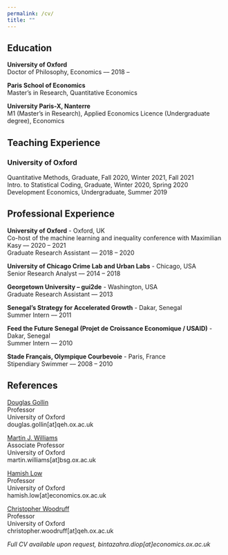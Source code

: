 ```yaml
---
permalink: /cv/
title: ""
---
```


## Education
**University of Oxford**  
Doctor of Philosophy, Economics –– 2018 –  

**Paris School of Economics**  
Master’s in Research, Quantitative Economics

**University Paris-X, Nanterre**  
M1 (Master’s in Research), Applied Economics 
Licence (Undergraduate degree), Economics

## Teaching Experience  
 
### University of Oxford 
Quantitative Methods, Graduate, Fall 2020, Winter 2021, Fall 2021  
Intro. to Statistical Coding, Graduate, Winter 2020, Spring 2020  
Development Economics, Undergraduate, Summer 2019
 
## Professional Experience  
 
 **University of Oxford** - Oxford, UK  
 Co-host of the machine learning and inequality conference with Maximilian Kasy –– 2020 – 2021  
 Graduate Research Assistant –– 2018 – 2020 
 
 **University of Chicago Crime Lab and Urban Labs** - Chicago, USA  
 Senior Research Analyst –– 2014 – 2018  
 
 **Georgetown University – gui2de** - Washington, USA  
 Graduate Research Assistant –– 2013  
 
 **Senegal’s Strategy for Accelerated Growth** - Dakar, Senegal  
 Summer Intern –– 2011  
 
 **Feed the Future Senegal (Projet de Croissance Economique / USAID)** - Dakar, Senegal  
 Summer Intern –– 2010  
 
 **Stade Français, Olympique Courbevoie** - Paris, France  
Stipendiary Swimmer –– 2008 – 2010  


## References

[Douglas Gollin](https://sites.google.com/site/douglasgollin/)  
Professor  
University of Oxford  
douglas.gollin[at]qeh.ox.ac.uk  

[Martin J. Williams](https://martinjwilliams.com/)  
Associate Professor   
University of Oxford  
martin.williams[at]bsg.ox.ac.uk  

[Hamish Low](https://sites.google.com/site/hamishlowecon/)  
Professor  
University of Oxford  
hamish.low[at]economics.ox.ac.uk  

[Christopher Woodruff](https://chriswoodruff.qeh.ox.ac.uk/)  
Professor   
University of Oxford  
christopher.woodruff[at]qeh.ox.ac.uk  




_Full CV available upon request, bintazahra.diop[at]economics.ox.ac.uk_
